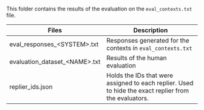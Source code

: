This folder contains the results of the evaluation on the `eval_contexts.txt` file.

| Files                           | Description |
| ------------------------------- | -------------|
| eval_responses_\<SYSTEM\>.txt   | Responses generated for the contexts in `eval_contexts.txt` |
| evaluation_dataset_\<NAME\>.txt | Results of the human evaluation |
| replier_ids.json                | Holds the IDs that were assigned to each replier. Used to hide the exact replier from the evaluators. |
